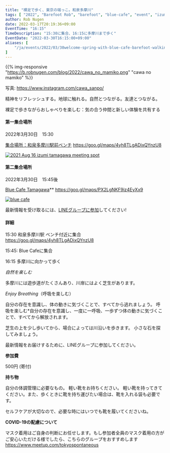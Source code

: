 ```yaml
---
title: "裸足で歩く、東京の端っこ。和泉多摩川"
tags: [ "2022", "Barefoot Rob", "barefoot", "blue-cafe", "event", "izumi-tamagawa", "march", "riverside", "spring", "tamagawa", "walk", "はだし", "多摩川", "裸足のロブ" ]
author: Rob Nugen
date: 2022-03-17T20:19:36+09:00
EventTime: "16:15"
TimeDescription: "15:30に集合、16:15に多摩川まで歩く"
EventDate: "2022-03-30T16:15:00+09:00"
aliases: [
    "/ja/events/2022/03/30welcome-spring-with-blue-cafe-barefoot-walking-event-near-izumi-tamagawa",
]
---
```


{{% img-responsive "https://b.robnugen.com/blog/2022/cawa_no_mamiko.png" "cawa no mamiko" %}}

<div class="note">写真:
<a href="https://www.instagram.com/cawa_sanpo/">https://www.instagram.com/cawa_sanpo/</a>
</div>

精神をリフレッシュする。地球に触れる。自然とつながる。友達とつながる。

裸足で歩きながらおしゃべりを楽しむ：気の合う仲間と新しい体験を共有する

#### 第一集合場所

2022年3月30日　15:30

[集合場所：和泉多摩川駅前ベンチ](https://goo.gl/maps/4yh8TLgADixQYnzU8)
https://goo.gl/maps/4yh8TLgADixQYnzU8

[![2021 Aug 16 izumi tamagawa meeting spot](//b.robnugen.com/blog/2021/thumbs/2021_aug_16_izumi_tamagawa_meeting_spot.png)](//b.robnugen.com/blog/2021/2021_aug_16_izumi_tamagawa_meeting_spot.png)

#### 第二集合場所

2022年3月30日　15:45後

[Blue Cafe Tamagawa](https://blue-tamagawa.jp/#section2)**
https://goo.gl/maps/PX2LgNKF9iz4EyXx9

[![blue cafe](//b.robnugen.com/blog/2022/thumbs/blue_cafe.jpg)](//b.robnugen.com/blog/2022/blue_cafe.jpg)

最新情報を受け取るには、[LINEグループに参加](/contact/)してください!

#### 詳細

15:30 和泉多摩川駅 ベンチ付近に集合 https://goo.gl/maps/4yh8TLgADixQYnzU8

15:45: Blue Cafeに集合

16:15 多摩川に向かって歩く

*自然を楽しむ*

多摩川には遊歩道がたくさんあり、川岸にはよく芝生があります。

*Enjoy Breathing*（呼吸を楽しむ）

自分の存在を意識し、体の動きに気づくことで、すべてから逃れましょう。
呼吸を楽しむ*自分の存在を意識し、一度に一呼吸、一歩ずつ体の動きに気づくことで、すべてから解放されます。

芝生の上を少し歩いてから、場合によっては川沿いを歩きます。 小さな石を探してみましょう。

最新情報をお届けするために、LINEグループに参加してください。

**参加費**

500円 (寄付)

**持ち物**

自分の体調管理に必要なもの。 軽い靴をお持ちください。
軽い靴を持ってきてください。また、歩くときに靴を持ち運びたい場合は、靴を入れる袋も必要です。

セルフケアが大切なので、必要な時にはいつでも靴を履いてくださいね。

**COVID-19の配慮について**

マスク着用はご自身の判断にお任せします。もし参加者全員のマスク着用の方がご安心いただける様でしたら、こちらのグループをおすすめします
https://www.meetup.com/tokyospontaneous
